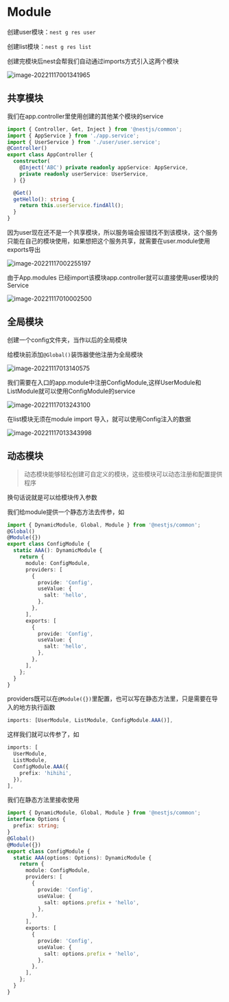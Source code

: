 # Module

创建user模块：`nest g res user`

创建list模块：`nest g res list`

创建完模块后nest会帮我们自动通过imports方式引入这两个模块

![image-20221117001341965](https://blog-guiyexing.oss-cn-qingdao.aliyuncs.com/blogImg/202211170013026.png!blog.guiyexing)

## 共享模块

我们在app.controller里使用创建的其他某个模块的service

```ts title="app.controller" {3,8,13}
import { Controller, Get, Inject } from '@nestjs/common';
import { AppService } from './app.service';
import { UserService } from './user/user.service';
@Controller()
export class AppController {
  constructor(
    @Inject('ABC') private readonly appService: AppService,
    private readonly userService: UserService,
  ) {}

  @Get()
  getHello(): string {
    return this.userService.findAll();
  }
}
```

因为user现在还不是一个共享模块，所以服务端会报错找不到该模块，这个服务只能在自己的模块使用，如果想把这个服务共享，就需要在user.module使用exports导出

![image-20221117002255197](https://blog-guiyexing.oss-cn-qingdao.aliyuncs.com/blogImg/202211170022258.png!blog.guiyexing)

由于App.modules 已经import该模块app.controller就可以直接使用user模块的 Service 

![image-20221117010002500](https://blog-guiyexing.oss-cn-qingdao.aliyuncs.com/blogImg/202211170100555.png!blog.guiyexing)

## 全局模块

创建一个config文件夹，当作以后的全局模块

给模块前添加`@Global()`装饰器使他注册为全局模块

![image-20221117013140575](https://blog-guiyexing.oss-cn-qingdao.aliyuncs.com/blogImg/202211170131660.png!blog.guiyexing)

我们需要在入口的app.module中注册ConfigModule,这样UserModule和ListModule就可以使用ConfigModule的service

![image-20221117013243100](https://blog-guiyexing.oss-cn-qingdao.aliyuncs.com/blogImg/202211170132172.png!blog.guiyexing)

在list模块无须在module import 导入，就可以使用Config注入的数据

![image-20221117013343998](https://blog-guiyexing.oss-cn-qingdao.aliyuncs.com/blogImg/202211170133036.png!blog.guiyexing)

## 动态模块

> 动态模块能够轻松创建可自定义的模块，这些模块可以动态注册和配置提供程序

换句话说就是可以给模块传入参数

我们给module提供一个静态方法去传参，如

```ts title="config.module.ts"
import { DynamicModule, Global, Module } from '@nestjs/common';
@Global()
@Module({})
export class ConfigModule {
  static AAA(): DynamicModule {
    return {
      module: ConfigModule,
      providers: [
        {
          provide: 'Config',
          useValue: {
            salt: 'hello',
          },
        },
      ],
      exports: [
        {
          provide: 'Config',
          useValue: {
            salt: 'hello',
          },
        },
      ],
    };
  }
}
```

providers既可以在`@Module({})`里配置，也可以写在静态方法里，只是需要在导入的地方执行函数

```ts title="app.module.ts"
imports: [UserModule, ListModule, ConfigModule.AAA()],
```

这样我们就可以传参了，如

```ts title="app.module.ts"
imports: [
  UserModule,
  ListModule,
  ConfigModule.AAA({
    prefix: 'hihihi',
  }),
],
```

我们在静态方法里接收使用

```ts title="config.module.ts" {8,15,23}
import { DynamicModule, Global, Module } from '@nestjs/common';
interface Options {
  prefix: string;
}
@Global()
@Module({})
export class ConfigModule {
  static AAA(options: Options): DynamicModule {
    return {
      module: ConfigModule,
      providers: [
        {
          provide: 'Config',
          useValue: {
            salt: options.prefix + 'hello',
          },
        },
      ],
      exports: [
        {
          provide: 'Config',
          useValue: {
            salt: options.prefix + 'hello',
          },
        },
      ],
    };
  }
}
```
